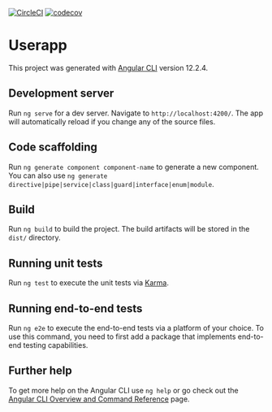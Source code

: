 [![CircleCI](https://circleci.com/gh/fahlstrm/pattern-customerapp/tree/master.svg?style=svg)](https://circleci.com/gh/fahlstrm/pattern-customerapp/tree/master) [![codecov](https://codecov.io/gh/fahlstrm/pattern-adminweb/branch/master/graph/badge.svg?token=VNL3DOH0AR)](https://codecov.io/gh/fahlstrm/pattern-adminweb)

# Userapp

This project was generated with [Angular CLI](https://github.com/angular/angular-cli) version 12.2.4.

## Development server

Run `ng serve` for a dev server. Navigate to `http://localhost:4200/`. The app will automatically reload if you change any of the source files.

## Code scaffolding

Run `ng generate component component-name` to generate a new component. You can also use `ng generate directive|pipe|service|class|guard|interface|enum|module`.

## Build

Run `ng build` to build the project. The build artifacts will be stored in the `dist/` directory.

## Running unit tests

Run `ng test` to execute the unit tests via [Karma](https://karma-runner.github.io).

## Running end-to-end tests

Run `ng e2e` to execute the end-to-end tests via a platform of your choice. To use this command, you need to first add a package that implements end-to-end testing capabilities.

## Further help

To get more help on the Angular CLI use `ng help` or go check out the [Angular CLI Overview and Command Reference](https://angular.io/cli) page.

